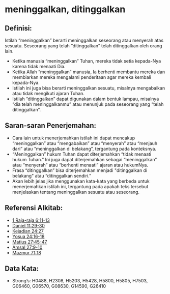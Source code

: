 # meninggalkan, ditinggalkan

## Definisi:

Istilah “meninggalkan” berarti meninggalkan seseorang atau menyerah atas sesuatu. Seseorang yang telah “ditinggalkan” telah ditinggalkan oleh orang lain.

* Ketika manusia “meninggalkan” Tuhan, mereka tidak setia kepada-Nya karena tidak menaati Dia.
* Ketika Allah “meninggalkan” manusia, Ia berhenti membantu mereka dan membiarkan mereka mengalami penderitaan agar mereka kembali kepada-Nya.
* Istilah ini juga bisa berarti meninggalkan sesuatu, misalnya mengabaikan atau tidak mengikuti ajaran Tuhan.
* Istilah “ditinggalkan” dapat digunakan dalam bentuk lampau, misalnya “dia telah meninggalkanmu” atau menunjuk pada seseorang yang “telah ditinggalkan”.

## Saran-saran Penerjemahan:

* Cara lain untuk menerjemahkan istilah ini dapat mencakup “meninggalkan” atau “mengabaikan” atau “menyerah” atau “menjauh dari” atau “meninggalkan di belakang”, tergantung pada konteksnya.
* “Meninggalkan” hukum Tuhan dapat diterjemahkan “tidak menaati hukum Tuhan.” Ini juga dapat diterjemahkan sebagai “meninggalkan” atau “menyerah” atau “berhenti menaati” ajaran atau hukumNya.
* Frasa “ditinggalkan” bisa diterjemahkan menjadi "ditinggalkan di belakang" atau “ditinggalkan sendiri.”
* Akan lebih jelas jika menggunakan kata-kata yang berbeda untuk menerjemahkan istilah ini, tergantung pada apakah teks tersebut menjelaskan tentang meninggalkan sesuatu atau seseorang.

## Referensi Alkitab:

* [1 Raja-raja 6:11-13](rc://en/tn/help/1ki/06/11)
* [Daniel 11:29-30](rc://en/tn/help/dan/11/29)
* [Kejadian 24:27](rc://en/tn/help/gen/24/27)
* [Yosua 24:16-18](rc://en/tn/help/jos/24/16)
* [Matius 27:45-47](rc://en/tn/help/mat/27/45)
* [Amsal 27:9-10](rc://en/tn/help/pro/27/09)
* [Mazmur 71:18](rc://en/tn/help/psa/071/18)

## Data Kata:

* Strong’s: H0488, H2308, H5203, H5428, H5800, H5805, H7503, G06460, G06570, G08630, G14590, G26410
